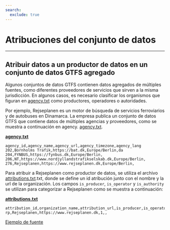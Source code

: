 ```yaml
---
search:
  exclude: true
---
```


# Atribuciones del conjunto de datos

<hr/>

## Atribuir datos a un productor de datos en un conjunto de datos GTFS agregado

Algunos conjuntos de datos GTFS contienen datos agregados de múltiples fuentes, como diferentes proveedores de servicios que sirven a la misma jurisdicción. En algunos casos, es necesario clasificar los organismos que figuran en [agency.txt](../../reference/#agencytxt) como productores, operadores o autoridades.

Por ejemplo, Rejseplanen es un motor de búsqueda de servicios ferroviarios y de autobuses en Dinamarca. La empresa publica un conjunto de datos GTFS que contiene datos de múltiples agencias y proveedores, como se muestra a continuación en agency. [agency.txt](../../reference/#agencytxt).

[**agency.txt**](../../reference/#agencytxt)

    agency_id,agency_name,agency_url,agency_timezone,agency_lang
    202,Bornholms Trafik,https://bat.dk,Europe/Berlin,da
    204,FYNBUS,https://fynbus.dk,Europe/Berlin,
    206,NT,https://www.nordjyllandstrafikselskab.dk,Europe/Berlin,
    276,Rejseplanen,https://www.rejseplanen.dk,Europe/Berlin,

Para atribuir a Rejseplanen como productor de datos, se utiliza el archivo [attributions.txt](../../reference/#attributionstxt).txt, donde se define un id atribución junto con el nombre y la url de la organización. Los campos `is_producer`, `is_operator` y `is_authority` se utilizan para categorizar a Rejseplanen como se muestra a continuación:

[**attributions.txt**](../../reference/#attributionstxt)

    attribution_id,organization_name,attribution_url,is_producer,is_operator,is_authority
    rp,Rejseplanen,https://www.rejseplanen.dk,1,,

[Ejemplo de fuente](http://www.rejseplanen.info/labs/GTFS.zip)
